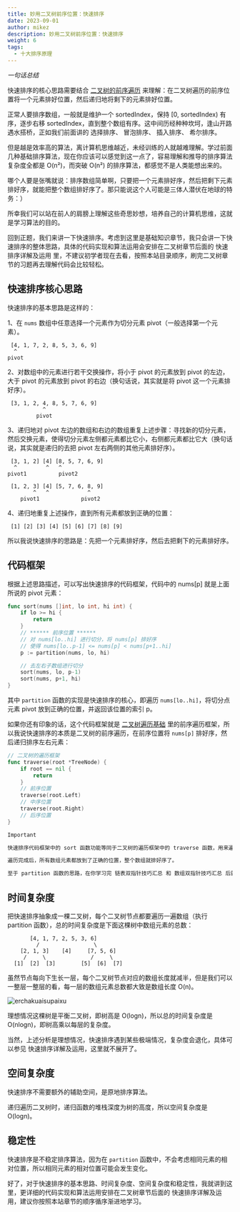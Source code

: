 ```yaml
---
title: 妙用二叉树前序位置：快速排序
date: 2023-09-01
author: mikez
description: 妙用二叉树前序位置：快速排序
weight: 6
tags:
  - 十大排序原理
---
```


_一句话总结_

快速排序的核心思路需要结合 [二叉树的前序遍历](../数据结构的基础/19-二叉树的递归和层序遍历.md) 来理解：在二叉树遍历的前序位置将一个元素排好位置，然后递归地将剩下的元素排好位置。

正常人要排序数组，一般就是维护一个 sortedIndex，保持 [0, sortedIndex) 有序，逐步右移 sortedIndex，直到整个数组有序。这中间历经种种坎坷，逢山开路遇水搭桥，正如我们前面讲的
选择排序、
冒泡排序、
插入排序、
希尔排序。

但是越是效率高的算法，离计算机思维越近，未经训练的人就越难理解。学过前面几种基础排序算法，现在你应该可以感觉到这一点了，容易理解和推导的排序算法复杂度全都是 O(n²)，而突破 O(n²) 的排序算法，都感觉不是人类能想出来的。

哪个人要是张嘴就说：排序数组简单啊，只要把一个元素排好序，然后把剩下元素排好序，就能把整个数组排好序了。那只能说这个人可能是三体人潜伏在地球的特务：）

所幸我们可以站在前人的肩膀上理解这些奇思妙想，培养自己的计算机思维，这就是学习算法的目的。

回到正题，我们来讲一下快速排序。考虑到这里是基础知识章节，我只会讲一下快速排序的整体思路，具体的代码实现和算法运用会安排在二叉树章节后面的
快速排序详解及运用 里，不建议初学者现在去看，按照本站目录顺序，刷完二叉树章节的习题再去理解代码会比较轻松。

## 快速排序核心思路

快速排序的基本思路是这样的：

1、在 `nums` 数组中任意选择一个元素作为切分元素 pivot（一般选择第一个元素）。

```text
 [4, 1, 7, 2, 8, 5, 3, 6, 9]
  ^
pivot
```

2、对数组中的元素进行若干交换操作，将小于 pivot 的元素放到 pivot 的左边，大于 pivot 的元素放到 pivot 的右边（换句话说，其实就是将 pivot 这一个元素排好序）。

```text
 [3, 1, 2, 4, 8, 5, 7, 6, 9]
           ^
         pivot
```

3、递归地对 pivot 左边的数组和右边的数组重复上述步骤：寻找新的切分元素，然后交换元素，使得切分元素左侧都元素都比它小，右侧都元素都比它大（换句话说，其实就是递归的去把 pivot 左右两侧的其他元素排好序）。

```text
 [3, 1, 2] [4] [8, 5, 7, 6, 9]
  ^         ^   ^
pivot1          pivot2

 [1, 2, 3] [4] [5, 7, 6, 8, 9]
        ^   ^            ^
    pivot1             pivot2
```

4、递归地重复上述操作，直到所有元素都放到正确的位置：

```text
 [1] [2] [3] [4] [5] [6] [7] [8] [9]
```

所以我说快速排序的思路是：先把一个元素排好序，然后去把剩下的元素排好序。

## 代码框架

根据上述思路描述，可以写出快速排序的代码框架，代码中的 nums[p] 就是上面所说的 pivot 元素：

```go
func sort(nums []int, lo int, hi int) {
    if lo >= hi {
        return
    }
    // ****** 前序位置 ******
    // 对 nums[lo..hi] 进行切分，将 nums[p] 排好序
    // 使得 nums[lo..p-1] <= nums[p] < nums[p+1..hi]
    p := partition(nums, lo, hi)

    // 去左右子数组进行切分
    sort(nums, lo, p-1)
    sort(nums, p+1, hi)
}
```

其中 `partition` 函数的实现是快速排序的核心，即遍历 `nums[lo..hi]`，将切分点元素 pivot 放到正确的位置，并返回该位置的索引 p。

如果你还有印象的话，这个代码框架就是 [二叉树遍历基础](./../数据结构的基础/19-二叉树的递归和层序遍历.md) 里的前序遍历框架，所以我说快速排序的本质是二叉树的前序遍历，在前序位置将 `nums[p]` 排好序，然后递归排序左右元素：

```go
// 二叉树的遍历框架
func traverse(root *TreeNode) {
    if root == nil {
        return
    }
    // 前序位置
    traverse(root.Left)
    // 中序位置
    traverse(root.Right)
    // 后序位置
}
```

```md
Important

快速排序代码框架中的 sort 函数功能等同于二叉树的遍历框架中的 traverse 函数，用来遍历所有节点（数组元素），对每个节点（数组元素）调用 partition 函数，将该节点（数组元素）放到正确的位置。

遍历完成后，所有数组元素都放到了正确的位置，整个数组就排好序了。

至于 partition 函数的思路，在你学习完 链表双指针技巧汇总 和 数组双指针技巧汇总 后就容易理解了。
```

## 时间复杂度

把快速排序抽象成一棵二叉树，每个二叉树节点都要遍历一遍数组（执行 partition 函数），总的时间复杂度是下面这棵树中数组元素的总数：

```text
       [4, 1, 7, 2, 5, 3, 6]
         /                 \
    [2, 1, 3]    [4]     [7, 5, 6]
     /     \              /     \
  [1]  [2]  [3]        [5]  [6]  [7]
```

虽然节点每向下生长一层，每个二叉树节点对应的数组长度就减半，但是我们可以一整层一整层的看，每一层的数组元素总数都大致是数组长度 O(n)。

![erchakuaisupaixu](/images/algorithm/erchakuaisupaixu.jpeg)

理想情况这棵树是平衡二叉树，即树高是 O(logn)，所以总的时间复杂度是 O(nlogn)，即树高乘以每层的复杂度。

当然，上述分析是理想情况，快速排序遇到某些极端情况，复杂度会退化，具体可以参见
快速排序详解及运用，这里就不展开了。

## 空间复杂度

快速排序不需要额外的辅助空间，是原地排序算法。

递归遍历二叉树时，递归函数的堆栈深度为树的高度，所以空间复杂度是 O(logn)。

## 稳定性

快速排序是不稳定排序算法，因为在 `partition` 函数中，不会考虑相同元素的相对位置，所以相同元素的相对位置可能会发生变化。

好了，对于快速排序的基本思路、时间复杂度、空间复杂度和稳定性，我就讲到这里，更详细的代码实现和算法运用安排在二叉树章节后面的
快速排序详解及运用，建议你按照本站章节的顺序循序渐进地学习。
